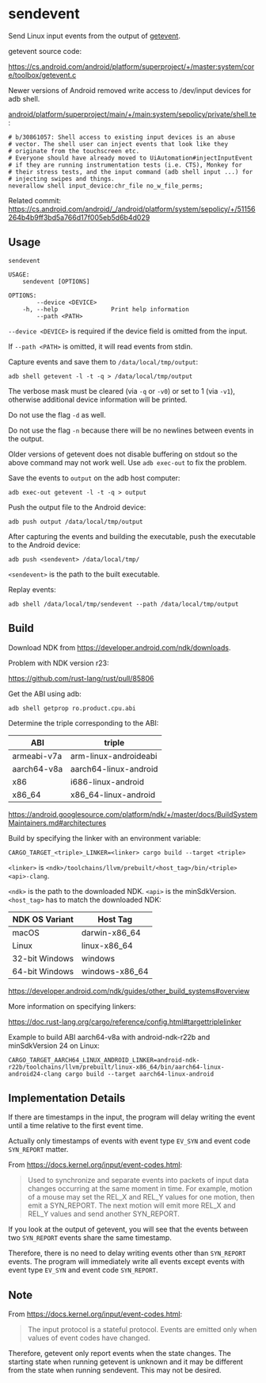 # sendevent

Send Linux input events from the output of [getevent](https://source.android.com/devices/input/getevent).

getevent source code:

https://cs.android.com/android/platform/superproject/+/master:system/core/toolbox/getevent.c

Newer versions of Android removed write access to /dev/input devices for adb shell.

[android/platform/superproject/main/+/main:system/sepolicy/private/shell.te](https://cs.android.com/android/platform/superproject/main/+/main:system/sepolicy/private/shell.te;l=533-540;drc=61544252beab26655279ba80ec88e6b0d8fdda1c):

```
# b/30861057: Shell access to existing input devices is an abuse
# vector. The shell user can inject events that look like they
# originate from the touchscreen etc.
# Everyone should have already moved to UiAutomation#injectInputEvent
# if they are running instrumentation tests (i.e. CTS), Monkey for
# their stress tests, and the input command (adb shell input ...) for
# injecting swipes and things.
neverallow shell input_device:chr_file no_w_file_perms;
```

Related commit: https://cs.android.com/android/_/android/platform/system/sepolicy/+/51156264b4b9ff3bd5a766d17f005eb5d6b4d029

## Usage

```
sendevent

USAGE:
    sendevent [OPTIONS]

OPTIONS:
        --device <DEVICE>
    -h, --help               Print help information
        --path <PATH>
```

`--device <DEVICE>` is required if the device field is omitted from the input.

If `--path <PATH>` is omitted, it will read events from stdin.

Capture events and save them to `/data/local/tmp/output`:

```
adb shell getevent -l -t -q > /data/local/tmp/output
```

The verbose mask must be cleared (via `-q` or `-v0`) or set to 1 (via `-v1`), otherwise additional device information will be printed.

Do not use the flag `-d` as well.

Do not use the flag `-n` because there will be no newlines between events in the output.

Older versions of getevent does not disable buffering on stdout so the above command may not work well. Use `adb exec-out` to fix the problem.

Save the events to `output` on the adb host computer:

```
adb exec-out getevent -l -t -q > output
```

Push the output file to the Android device:

```
adb push output /data/local/tmp/output
```

After capturing the events and building the executable, push the executable to the Android device:

```
adb push <sendevent> /data/local/tmp/
```

`<sendevent>` is the path to the built executable.

Replay events:

```
adb shell /data/local/tmp/sendevent --path /data/local/tmp/output
```

## Build

Download NDK from https://developer.android.com/ndk/downloads.

Problem with NDK version r23:

https://github.com/rust-lang/rust/pull/85806

Get the ABI using adb:

```
adb shell getprop ro.product.cpu.abi
```

Determine the triple corresponding to the ABI:

| ABI         | triple                |
| ----------- | --------------------- |
| armeabi-v7a | arm-linux-androideabi |
| aarch64-v8a | aarch64-linux-android |
| x86         | i686-linux-android    |
| x86_64      | x86_64-linux-android  |

https://android.googlesource.com/platform/ndk/+/master/docs/BuildSystemMaintainers.md#architectures

Build by specifying the linker with an environment variable:

```
CARGO_TARGET_<triple>_LINKER=<linker> cargo build --target <triple>
```

`<linker>` is `<ndk>/toolchains/llvm/prebuilt/<host_tag>/bin/<triple><api>-clang`.

`<ndk>` is the path to the downloaded NDK. `<api>` is the minSdkVersion. `<host_tag>` has to match the downloaded NDK:

| NDK OS Variant | Host Tag       |
| -------------- | -------------- |
| macOS          | darwin-x86_64  |
| Linux          | linux-x86_64   |
| 32-bit Windows | windows        |
| 64-bit Windows | windows-x86_64 |

https://developer.android.com/ndk/guides/other_build_systems#overview

More information on specifying linkers:

https://doc.rust-lang.org/cargo/reference/config.html#targettriplelinker

Example to build ABI aarch64-v8a with android-ndk-r22b and minSdkVersion 24 on Linux:

```
CARGO_TARGET_AARCH64_LINUX_ANDROID_LINKER=android-ndk-r22b/toolchains/llvm/prebuilt/linux-x86_64/bin/aarch64-linux-android24-clang cargo build --target aarch64-linux-android
```

## Implementation Details

If there are timestamps in the input, the program will delay writing the event until a time relative to the first event time.

Actually only timestamps of events with event type `EV_SYN` and event code `SYN_REPORT` matter.

From https://docs.kernel.org/input/event-codes.html:

> Used to synchronize and separate events into packets of input data changes occurring at the same moment in time. For example, motion of a mouse may set the REL_X and REL_Y values for one motion, then emit a SYN_REPORT. The next motion will emit more REL_X and REL_Y values and send another SYN_REPORT.

If you look at the output of getevent, you will see that the events between two `SYN_REPORT` events share the same timestamp.

Therefore, there is no need to delay writing events other than `SYN_REPORT` events. The program will immediately write all events except events with event type `EV_SYN` and event code `SYN_REPORT`.

## Note

From https://docs.kernel.org/input/event-codes.html:

> The input protocol is a stateful protocol. Events are emitted only when values of event codes have changed.

Therefore, getevent only report events when the state changes. The starting state when running getevent is unknown and it may be different from the state when running sendevent. This may not be desired.
